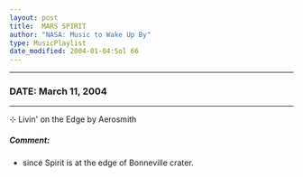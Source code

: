 ```yaml
---
layout: post
title:  MARS SPIRIT
author: "NASA: Music to Wake Up By"
type: MusicPlaylist
date_modified: 2004-01-04:Sol 66
---
```


----
### DATE: March 11, 2004
----
⊹ Livin' on the Edge by Aerosmith

##### Comment:
* since Spirit is at the edge of Bonneville crater.
